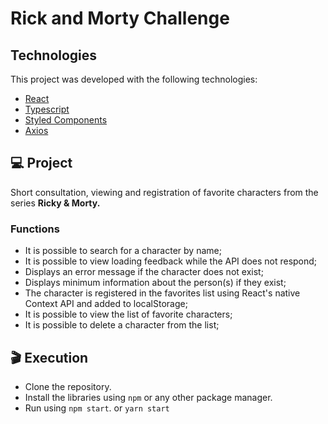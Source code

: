 # Rick and Morty Challenge

## Technologies

This project was developed with the following technologies:

- [React](https://reactjs.org/)
- [Typescript](https://www.typescriptlang.org/)
- [Styled Components](https://styled-components.com/)
- [Axios](https://github.com/axios/axios)

## :computer: Project

Short consultation, viewing and registration of favorite characters from the series **Ricky & Morty.**

### Functions

- It is possible to search for a character by name;
- It is possible to view loading feedback while the API does not respond;
- Displays an error message if the character does not exist;
- Displays minimum information about the person(s) if they exist;
- The character is registered in the favorites list using React's native Context API and added to localStorage;
- It is possible to view the list of favorite characters;
- It is possible to delete a character from the list;

## :clapper: Execution

- Clone the repository.
- Install the libraries using `npm` or any other package manager.
- Run using `npm start`. or `yarn start`

